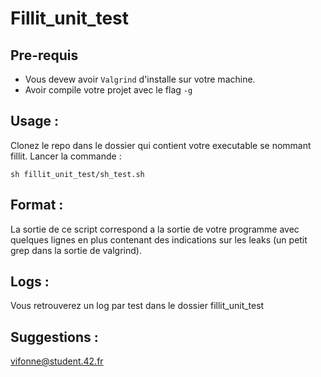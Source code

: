 # Fillit_unit_test

## Pre-requis

- Vous devew avoir ```Valgrind``` d'installe sur votre machine.
- Avoir compile votre projet avec le flag ```-g```

## Usage :

Clonez le repo dans le dossier qui contient votre executable se nommant fillit.
Lancer la commande :
```
sh fillit_unit_test/sh_test.sh
```

## Format :

La sortie de ce script correspond a la sortie de votre programme avec quelques lignes en plus contenant des indications sur les leaks (un petit grep dans la sortie de valgrind).

## Logs :

Vous retrouverez un log par test dans le dossier fillit_unit_test

## Suggestions :

vifonne@student.42.fr
